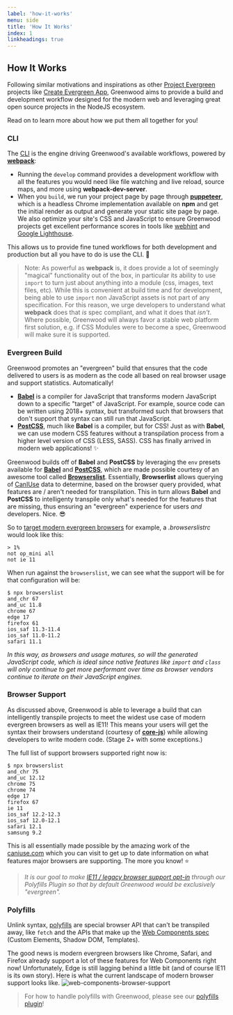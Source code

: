 ```yaml
---
label: 'how-it-works'
menu: side
title: 'How It Works'
index: 1
linkheadings: true
---
```


## How It Works
Following similar motivations and inspirations as other [Project Evergreen](https://github.com/ProjectEvergreen/) projects like [Create Evergreen App](https://github.com/ProjectEvergreen/create-evergreen-app), Greenwood aims to provide a build and development workflow designed for the modern web and leveraging great open source projects in the NodeJS ecosystem.

Read on to learn more about how we put them all together for you!

### CLI
The [CLI](/docs/) is the engine driving Greenwood's available workflows, powered by [**webpack**](https://webpack.js.org/):
- Running the `develop` command provides a development workflow with all the features you would need like file watching and live reload, source maps, and more using **webpack-dev-server**.
- When you `build`, we run your project page by page through [**puppeteer**](https://github.com/GoogleChrome/puppeteer), which is a headless Chrome implementation available on **npm** and get the initial render as output and generate your static site page by page.  We also optimize your site's CSS and JavaScript to ensure Greenwood projects get excellent performance scores in tools like [webhint](https://webhint.io/) and [Google Lighthouse](https://developers.google.com/web/tools/lighthouse/).

This allows us to provide fine tuned workflows for both development and production but all you have to do is use the CLI.  💯

> Note: As powerful as **webpack** is, it does provide a lot of seemingly "magical" functionality out of the box, in particular its ability to use `import` to turn just about anything into a module (css, images, text files, etc).  While this is convenient at build time and for development, being able to use `import` non JavaScript assets is not part of any specification.  For this reason, we urge developers to understand what **webpack** does that _is_ spec compliant, and what it does that _isn't_.  Where possible, Greenwood will always favor a stable web platform first solution, e.g. if CSS Modules were to become a spec, Greenwood will make sure it is supported.

### Evergreen Build
Greenwood promotes an "evergreen" build that ensures that the code delivered to users is as modern as the code all based on real browser usage and support statistics.  Automatically!

- [**Babel**](https://babeljs.io/) is a compiler for JavaScript that transforms modern JavaScript down to a specific "target" of JavaScript.  For example, source code can be written using 2018+ syntax, but transformed such that browsers that don't support that syntax can still run that JavaScript.
- [**PostCSS**](https://postcss.org/), much like **Babel** is a compiler, but for CSS!  Just as with **Babel**, we can use modern CSS features without a transpilation process from a higher level version of CSS (LESS, SASS).  CSS has finally arrived in modern web applications! ✨

Greenwood builds off of **Babel** and **PostCSS** by leveraging the `env` presets available for [**Babel**](https://babeljs.io/docs/en/babel-preset-env) and [**PostCSS**](https://preset-env.cssdb.org/), which are made possible courtesy of an awesome tool called [**Browserslist**](https://github.com/browserslist/browserslist).  Essentially, **Browserlist** allows querying of [CanIUse](https://caniuse.com/) data to determine, based on the browser query provided, what features are / aren't needed for transpilation.  This in turn allows **Babel** and **PostCSS** to intelligenty transpile only what's needed for the features that are missing, thus ensuring an "evergreen" experience for users _and_ developers.  Nice. 😎

So to [target modern evergreen browsers](https://github.com/babel/babel/issues/7789) for example, a _.browserslistrc_ would look like this:
```render shell
> 1%
not op_mini all
not ie 11
```

When run against the `browserslist`, we can see what the support will be for that configuration will be:
```render shell
$ npx browserslist
and_chr 67
and_uc 11.8
chrome 67
edge 17
firefox 61
ios_saf 11.3-11.4
ios_saf 11.0-11.2
safari 11.1
```

_In this way, as browsers and usage matures, so will the generated JavaScript code, which is ideal since native features like `import` and `class` will only continue to get more performant over time as browser vendors continue to iterate on their JavaScript engines._


### Browser Support
As discussed above, Greenwood is able to leverage a build that can intelligently transpile projects to meet the widest use case of modern evergreen browsers as well as IE11!  This means your users will get the syntax their browsers understand (courtesy of [**core-js**](https://babeljs.io/docs/en/babel-preset-env#corejs)) while allowing developers to write modern code.  (Stage 2+ with some exceptions.)

The full list of support browsers supported right now is:
```render shell
$ npx browserslist
and_chr 75
and_uc 12.12
chrome 75
chrome 74
edge 17
firefox 67
ie 11
ios_saf 12.2-12.3
ios_saf 12.0-12.1
safari 12.1
samsung 9.2
```

This is all essentially made possible by the amazing work of the [caniuse.com](https://caniuse.com/) which you can visit to get up to date information on what features major browsers are supporting.  The more you know! ⭐

> _It is our goal to make [IE11 / legacy browser support opt-in](https://github.com/ProjectEvergreen/greenwood/issues/224) through our Polyfills Plugin so that by default Greenwood would be exclusively "evergreen"._

### Polyfills
Unlink syntax, [polyfills](https://developer.mozilla.org/en-US/docs/Glossary/Polyfill) are special browser API that can't be transpiled away, like `fetch` and the APIs that make up the [Web Components spec](https://www.webcomponents.org/introduction) (Custom Elements, Shadow DOM, Templates).

The good news is modern evergreen browsers like Chrome, Safari, and Firefox already support a lot of these features for Web Components right now!  Unfortunately, Edge is still lagging behind a little bit (and of course IE11 is its own story).  Here is what the current landscape of modern browser support looks like.
![web-components-browser-support](/assets/web-components-browser-support.png)

> For how to handle polyfills with Greenwood, please see our [polyfills plugin](https://github.com/ProjectEvergreen/greenwood/tree/master/packages/plugin-polyfills)!
